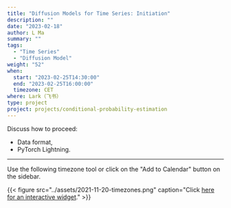 ```yaml
---
title: "Diffusion Models for Time Series: Initiation"
description: ""
date: "2023-02-18"
author: L Ma
summary: ""
tags:
  - "Time Series"
  - "Diffusion Model"
weight: "52"
when:
  start: "2023-02-25T14:30:00"
  end: "2023-02-25T16:00:00"
  timezone: CET
where: Lark（飞书）
type: project
project: projects/conditional-probability-estimation
---
```


Discuss how to proceed:
- Data format,
- PyTorch Lightning.

---

Use the following timezone tool or click on the "Add to Calendar" button on the sidebar.

{{< figure src="../assets/2021-11-20-timezones.png" caption="Click [here for an interactive widget](https://www.worldtimebuddy.com/?qm=1&lid=1816670,2950159,5,8&h=1816670&date=2021-11-20&sln=21-22.5&hf=1)." >}}



